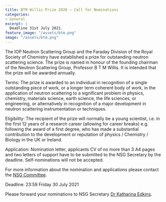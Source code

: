 ```yaml
---
title: BTM Willis Prize 2020 – Call for Nominations
categories:
- General
excerpt: |
  Deadline 31st July 2021.
feature_image: "/assets/btm.png"
image: "/assets/btm.png"
---
```


The IOP Neutron Scattering Group and the Faraday Division of the Royal Society of Chemistry have established a prize for outstanding neutron scattering science. The prize is named in honour of the founding chairman of the Neutron Scattering Group, Professor B T M Willis. It is intended that the prize will be awarded annually.

Terms: The prize is awarded to an individual in recognition of a single outstanding piece of work, or a longer term coherent body of work, in the application of neutron scattering to a significant problem in physics, chemistry, materials science, earth science, the life sciences, or engineering, or alternatively in recognition of a major development in neutron scattering instrumentation or techniques.

Eligibility: The recipient of the prize will normally be a young scientist, i.e. in the first 12 years of a research career (allowing for career breaks) e.g. following the award of a first degree, who has made a substantial contribution to the development or reputation of physics / Chemistry / Biology in the UK or Ireland.

Application: Nomination letter, applicants CV of no more than 3 A4 pages and two letters of support have to be submitted to the NSG Secretary by the deadline. Self-nominations will not be accepted.

For more information about the nomination and applications please contact the [NSG Committee](committee@ukneutron.org).

Deadline: 23:59 Friday 30 July 2021

Please forward your nominations to NSG Secretary [Dr Katharina Edkins](katharina.edkins@manchester.ac.uk).

